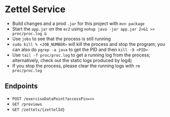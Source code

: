 # Zettel Service
* Build changes and a prod `.jar` for this project with `mvn package`
* Start the `app.jar` on the `ec2` using `nohup java -jar app.jar 2>&1 >> proc/proc.log &`
* Use `jobs` to see that the process is still running
* `sudo kill % <JOB_NUMBER>` will kill the process and stop the program; you can
  also do `pgrep -a java` to get the PID and then `kill -9 <PID>`
* Use `tail -f proc/proc.log` to get a running log from the process; alternatively,
  check out the static logs produced by log4j
* If you stop the process, please clear the running logs with `rm proc/proc.log`

## Endpoints
* `POST /exerciseDataPoint?accessPin=<>`
* `GET /previews`
* `GET /zettels/{zettelId}`
